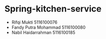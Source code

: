# Spring-kitchen-service

* Rifqi Mukti	          5116100076
* Fandy Putra Mohammad  5116100080	
* Nabil Haidarrahman    5116100185	
